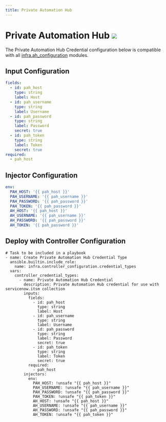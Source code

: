 ```yaml
---
title: Private Automation Hub
---
```

# Private Automation Hub <img src="/icons/ansible.png" class="title-icon"> 

The Private Automation Hub Credential configuration below is compatible with all [infra.ah_configuration](https://galaxy.ansible.com/ui/repo/published/infra/ah_configuration/) modules.

## Input Configuration
```yaml
fields:
  - id: pah_host
    type: string
    label: Host
  - id: pah_username
    type: string
    label: Username
  - id: pah_password
    type: string
    label: Password
    secret: true
  - id: pah_token
    type: string
    label: Token
    secret: true
required:
  - pah_host
```

## Injector Configuration
```yaml
env:
  PAH_HOST: '{{ pah_host }}'
  PAH_USERNAME: '{{ pah_username }}'
  PAH_PASSWORD: '{{ pah_password }}'
  PAH_TOKEN: '{{ pah_password }}'
  AH_HOST: '{{ pah_host }}'
  AH_USERNAME: '{{ pah_username }}'
  AH_PASSWORD: '{{ pah_password }}'
  AH_TOKEN: '{{ pah_password }}'
```

## Deploy with Controller Configuration

```
# Task to be included in a playbook
- name: Create Private Automation Hub Credential Type
  ansible.builtin.include_role:
    name: infra.controller_configuration.credential_types
  vars:
    controller_credential_types:
      - name: Private Automation Hub Credential
        description: Private Automation Hub credential for use with servicenow.itsm collection
        inputs:
          fields:
            - id: pah_host
              type: string
              label: Host
            - id: pah_username
              type: string
              label: Username
            - id: pah_password
              type: string
              label: Password
              secret: true
            - id: pah_token
              type: string
              label: Token
              secret: true
          required:
            - pah_host
        injectors:
          env:
            PAH_HOST: !unsafe "{{ pah_host }}"
            PAH_USERNAME: !unsafe "{{ pah_username }}"
            PAH_PASSWORD: !unsafe "{{ pah_password }}"
            PAH_TOKEN: !unsafe "{{ pah_token }}"
            AH_HOST: !unsafe "{{ pah_host }}"
            AH_USERNAME: !unsafe "{{ pah_username }}"
            AH_PASSWORD: !unsafe "{{ pah_password }}"
            AH_TOKEN: !unsafe "{{ pah_token }}"
```